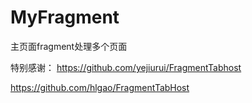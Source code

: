 # MyFragment
主页面fragment处理多个页面

特别感谢：
https://github.com/yejiurui/FragmentTabhost

https://github.com/hlgao/FragmentTabHost
